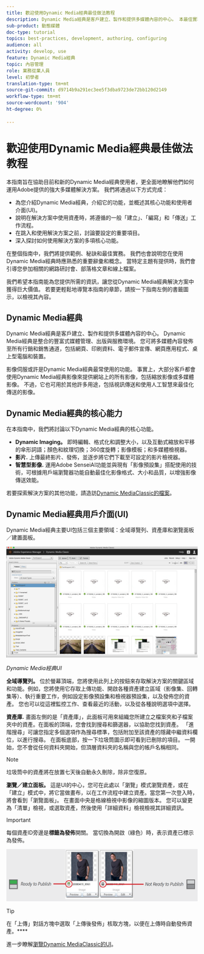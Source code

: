 ```yaml
---
title: 歡迎使用Dynamic Media經典最佳做法教程
description: Dynamic Media經典是客戶建立、製作和提供多媒體內容的中心。 本最佳實務教學課程旨在協助目前和新來的Dynamic Media經典使用者更全面地瞭解他們如何運用Adobe提供的強大多媒體解決方案。 在本教學課程中，您將瞭解Dynamic Media經典之作，並簡要瞭解其核心功能和使用者介面。
sub-product: 動態媒體
doc-type: tutorial
topics: best-practices, development, authoring, configuring
audience: all
activity: develop, use
feature: Dynamic Media經典
topic: 內容管理
role: 業務從業人員
level: 初學者
translation-type: tm+mt
source-git-commit: d9714b9a291ec3ee5f3dba9723de72bb120d2149
workflow-type: tm+mt
source-wordcount: '904'
ht-degree: 0%

---
```



# 歡迎使用Dynamic Media經典最佳做法教程

本指南旨在協助目前和新的Dynamic Media經典使用者，更全面地瞭解他們如何運用Adobe提供的強大多媒體解決方案。 我們將通過以下方式完成：

- 為您介紹Dynamic Media經典，介紹它的功能，並概述其核心功能和使用者介面(UI)。
- 說明在解決方案中使用資產時，將遵循的一般「建立」、「編寫」和「傳送」工作流程。
- 在跳入和使用解決方案之前，討論要設定的重要項目。
- 深入探討如何使用解決方案的多項核心功能。

在整個指南中，我們將提供範例、秘訣和最佳實務。 我們也會說明您在使用Dynamic Media經典時應熟悉的重要辭彙和概念。 當特定主題有提供時，我們會引導您參加相關的網路研討會、部落格文章和線上檔案。

我們希望本指南能為您提供所需的資訊，讓您從Dynamic Media經典解決方案中獲得巨大價值。 若要更輕鬆地導覽本指南的章節，請按一下指南左側的書籤圖示，以檢視其內容。

## Dynamic Media經典

Dynamic Media經典是客戶建立、製作和提供多媒體內容的中心。 Dynamic Media經典是整合的豐富式媒體管理、出版與服務環境。 您可將多媒體內容發佈至所有行銷和銷售通道，包括網頁、印刷資料、電子郵件宣傳、網頁應用程式、桌上型電腦和裝置。

影像伺服或許是Dynamic Media經典最常使用的功能。 事實上，大部分客戶都會使用Dynamic Media經典影像來提供網站上的所有影像，包括縮放影像或多媒體影像。 不過，它也可用於其他許多用途，包括視訊傳送和使用人工智慧來最佳化傳送的影像。

## Dynamic Media經典的核心能力

在本指南中，我們將討論以下Dynamic Media經典的核心功能。

- **Dynamic Imaging。** 即時編輯、格式化和調整大小，以及互動式縮放和平移的傘形詞語；顏色和紋理切換；360度旋轉；影像模板；和多媒體檢視器。
- **影片.** 上傳最終影片、發佈，並逐步將它們下載至可設定的影片檢視器。
- **智慧型影像.** 運用Adobe SenseiAI功能並與現有「影像預設集」搭配使用的技術，可根據用戶端瀏覽器功能自動最佳化影像格式、大小和品質，以增強影像傳送效能。

若要探索解決方案的其他功能，請造訪[Dynamic MediaClassic的檔案](https://docs.adobe.com/content/help/en/dynamic-media-classic/using/intro/introduction.html)。

## Dynamic Media經典用戶介面(UI)

Dynamic Media經典主要UI包括三個主要領域：全域導覽列、資產庫和瀏覽面板／建置面板。

![影像](assets/overview/overview-dmc-ui-ew.png)

_Dynamic Media經典UI_

**全域導覽列。** 位於螢幕頂端，您將使用此列上的按鈕來存取解決方案的關鍵區域和功能。例如，您將使用它存取上傳功能、開啟各種資產建立區域（影像集、回轉集等）、執行重要工作，例如設定影像預設集和檢視器預設集，以及發佈您的資產。 您也可以從這裡監控工作、查看最近的活動，以及從各種說明選項中選擇。

**資產庫.** 畫面左側的是「資產庫」，此面板可用來組織您所建立之檔案夾和子檔案夾中的資產。在面板的頂端，您會找到搜尋和篩選器，以協助您找到資產。 「進階搜尋」可讓您指定多個選項作為搜尋標準，包括附加至該資產的隱藏中繼資料欄位，以進行搜尋。 在面板底部，按一下垃圾筒圖示即可看到已刪除的項目。 一開始，您不會從任何資料夾開始，但頂層資料夾的名稱與您的帳戶名稱相同。

>[!NOTE]
>
>垃圾筒中的資產將在放置七天後自動永久刪除，除非您復原。

**瀏覽／建立面板。** 這是UI的中心，您可在此處以「瀏覽」模式瀏覽資產，或在「建立」模式中，將它當做畫布，以在工作流程中建立資產。當您第一次登入時，將會看到「瀏覽面板」。 在畫面中央是格線檢視中影像的縮圖版本。 您可以變更為「清單」檢視，或選取資產，然後使用「詳細資料」檢視檢視其詳細資訊。

>[!IMPORTANT]
>
>每個資產ID旁邊是&#x200B;**標籤為發佈**&#x200B;開關。 當切換為開啟（綠色）時，表示資產已標示為發佈。

![影像](assets/overview/overview-mark-for-publish.png)

>[!TIP]
>
>在「上傳」對話方塊中選取「上傳後發佈」核取方塊，以便在上傳時自動發佈資產。****

進一步瞭解[瀏覽Dynamic MediaClassic的UI](https://docs.adobe.com/content/help/en/dynamic-media-classic/using/getting-started/navigation-basics.html)。
